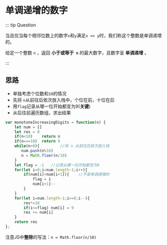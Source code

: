 # 单调递增的数字

::: tip Question

当且仅当每个相邻位数上的数字` x `和` y `满足` x <= y `时，我们称这个整数是单调递增的。

给定一个整数 `n` ，返回 **小于或等于` n`** 的最大数字，且数字呈 **单调递增** 。

:::



## 思路

- 单独考虑个位数和`10`的情况
- 先将 `n`从前往后依次放入栈中，个位在前，十位在后
- 用`flag`记录从哪一位开始都变为9(**关键**)
- 从后往前遍历数组，求出结果

```js
var monotoneIncreasingDigits = function(n) {
    let num = []
    let res = 0 
    if(n<10)    return n
    if(n===10)  return 9 
    while(n>0){			//将 n 从前往后依次放入栈
       num.push(n%10)
       n = Math.floor(n/10)
    }
    let flag = -1   //记录从哪一位开始都变为9
    for(let i=0;i<num.length-1;i++){
        if(num[i]<num[i+1]){    //不是单调递增的
            flag = i
            num[i+1]--
        }
    }
    for(let i=num.length-1;i>=0;i--){
        res*=10
        if(i<=flag) num[i] = 9
        res += num[i]
    }
    return res
};
```

注意JS中**整除**的写法：`n = Math.floor(n/10)`